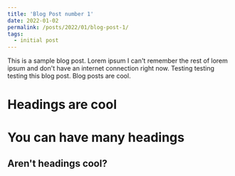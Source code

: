 ```yaml
---
title: 'Blog Post number 1'
date: 2022-01-02
permalink: /posts/2022/01/blog-post-1/
tags:
  - initial post
---
```


This is a sample blog post. Lorem ipsum I can't remember the rest of lorem ipsum and don't have an internet connection right now. Testing testing testing this blog post. Blog posts are cool.

Headings are cool
======

You can have many headings
======

Aren't headings cool?
------